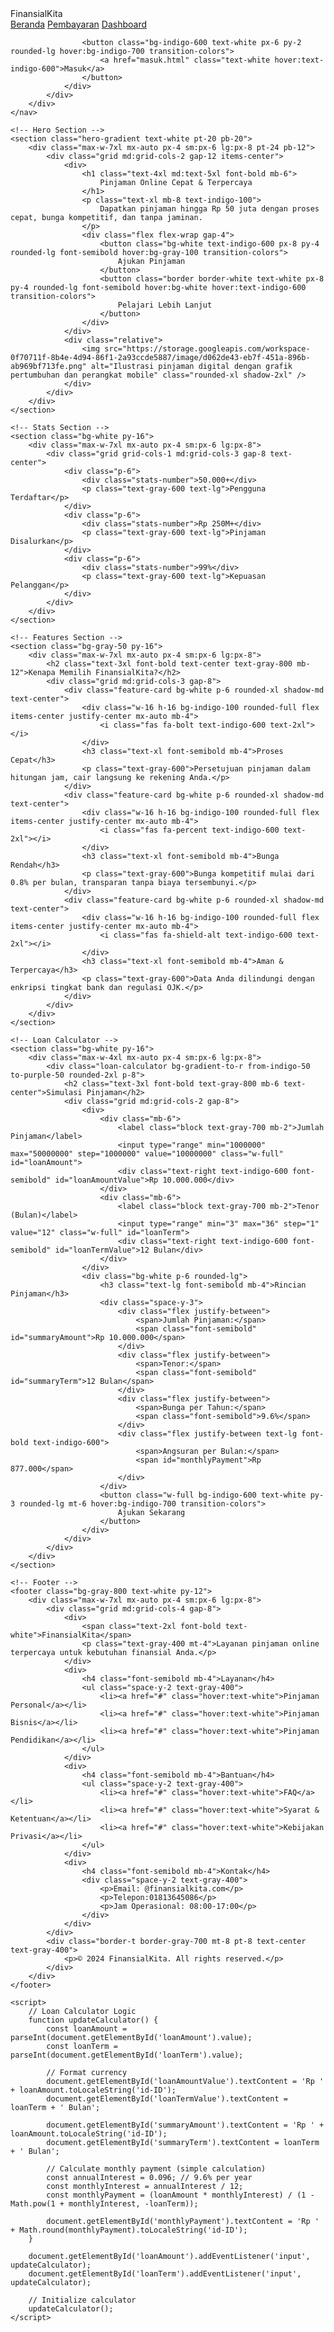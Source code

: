 
<!DOCTYPE html>
<html lang="id">
<head>
    <meta charset="UTF-8">
    <meta name="viewport" content="width=device-width, initial-scale=1.0">
    <title>FinansialKita - Pinjaman Online Terpercaya</title>
    <script src="https://cdn.tailwindcss.com"></script>
    <link href="https://cdnjs.cloudflare.com/ajax/libs/font-awesome/6.0.0/css/all.min.css" rel="stylesheet">
    <style>
        .hero-gradient {
            background: linear-gradient(135deg, #667eea 0%, #764ba2 100%);
        }
        .feature-card:hover {
            transform: translateY(-5px);
            transition: all 0.3s ease;
        }
        .loan-calculator {
            box-shadow: 0 10px 30px rgba(0,0,0,0.1);
        }
        .stats-number {
            font-size: 3rem;
            font-weight: bold;
            background: linear-gradient(135deg, #667eea 0%, #764ba2 100%);
            -webkit-background-clip: text;
            -webkit-text-fill-color: transparent;
        }
    </style>
</head>
<body class="font-sans bg-gray-50">
    <!-- Header -->
    <nav class="bg-white shadow-lg fixed w-full top-0 z-50">
        <div class="max-w-7xl mx-auto px-4 sm:px-6 lg:px-8">
            <div class="flex justify-between h-16">
                <div class="flex items-center">
                    <span class="text-2xl font-bold text-indigo-600">FinansialKita</span>
                </div>
                <div class="hidden md:flex items-center space-x-8">
                    <a href="beranda.html" class="text-indigo-600 font-medium">Beranda</a>
                    <a href="pembayaran.html" class="text-gray-600 hover:text-indigo-600">Pembayaran</a>
                    <a href="dash.html" class="text-gray-600 hover:text-indigo-600">Dashboard</a>
                    
                    <button class="bg-indigo-600 text-white px-6 py-2 rounded-lg hover:bg-indigo-700 transition-colors">
                        <a href="masuk.html" class="text-white hover:text-indigo-600">Masuk</a>
                    </button>
                </div>
            </div>
        </div>
    </nav>

    <!-- Hero Section -->
    <section class="hero-gradient text-white pt-20 pb-20">
        <div class="max-w-7xl mx-auto px-4 sm:px-6 lg:px-8 pt-24 pb-12">
            <div class="grid md:grid-cols-2 gap-12 items-center">
                <div>
                    <h1 class="text-4xl md:text-5xl font-bold mb-6">
                        Pinjaman Online Cepat & Terpercaya
                    </h1>
                    <p class="text-xl mb-8 text-indigo-100">
                        Dapatkan pinjaman hingga Rp 50 juta dengan proses cepat, bunga kompetitif, dan tanpa jaminan.
                    </p>
                    <div class="flex flex-wrap gap-4">
                        <button class="bg-white text-indigo-600 px-8 py-4 rounded-lg font-semibold hover:bg-gray-100 transition-colors">
                            Ajukan Pinjaman
                        </button>
                        <button class="border border-white text-white px-8 py-4 rounded-lg font-semibold hover:bg-white hover:text-indigo-600 transition-colors">
                            Pelajari Lebih Lanjut
                        </button>
                    </div>
                </div>
                <div class="relative">
                    <img src="https://storage.googleapis.com/workspace-0f70711f-8b4e-4d94-86f1-2a93ccde5887/image/d062de43-eb7f-451a-896b-ab969bf713fe.png" alt="Ilustrasi pinjaman digital dengan grafik pertumbuhan dan perangkat mobile" class="rounded-xl shadow-2xl" />
                </div>
            </div>
        </div>
    </section>

    <!-- Stats Section -->
    <section class="bg-white py-16">
        <div class="max-w-7xl mx-auto px-4 sm:px-6 lg:px-8">
            <div class="grid grid-cols-1 md:grid-cols-3 gap-8 text-center">
                <div class="p-6">
                    <div class="stats-number">50.000+</div>
                    <p class="text-gray-600 text-lg">Pengguna Terdaftar</p>
                </div>
                <div class="p-6">
                    <div class="stats-number">Rp 250M+</div>
                    <p class="text-gray-600 text-lg">Pinjaman Disalurkan</p>
                </div>
                <div class="p-6">
                    <div class="stats-number">99%</div>
                    <p class="text-gray-600 text-lg">Kepuasan Pelanggan</p>
                </div>
            </div>
        </div>
    </section>

    <!-- Features Section -->
    <section class="bg-gray-50 py-16">
        <div class="max-w-7xl mx-auto px-4 sm:px-6 lg:px-8">
            <h2 class="text-3xl font-bold text-center text-gray-800 mb-12">Kenapa Memilih FinansialKita?</h2>
            <div class="grid md:grid-cols-3 gap-8">
                <div class="feature-card bg-white p-6 rounded-xl shadow-md text-center">
                    <div class="w-16 h-16 bg-indigo-100 rounded-full flex items-center justify-center mx-auto mb-4">
                        <i class="fas fa-bolt text-indigo-600 text-2xl"></i>
                    </div>
                    <h3 class="text-xl font-semibold mb-4">Proses Cepat</h3>
                    <p class="text-gray-600">Persetujuan pinjaman dalam hitungan jam, cair langsung ke rekening Anda.</p>
                </div>
                <div class="feature-card bg-white p-6 rounded-xl shadow-md text-center">
                    <div class="w-16 h-16 bg-indigo-100 rounded-full flex items-center justify-center mx-auto mb-4">
                        <i class="fas fa-percent text-indigo-600 text-2xl"></i>
                    </div>
                    <h3 class="text-xl font-semibold mb-4">Bunga Rendah</h3>
                    <p class="text-gray-600">Bunga kompetitif mulai dari 0.8% per bulan, transparan tanpa biaya tersembunyi.</p>
                </div>
                <div class="feature-card bg-white p-6 rounded-xl shadow-md text-center">
                    <div class="w-16 h-16 bg-indigo-100 rounded-full flex items-center justify-center mx-auto mb-4">
                        <i class="fas fa-shield-alt text-indigo-600 text-2xl"></i>
                    </div>
                    <h3 class="text-xl font-semibold mb-4">Aman & Terpercaya</h3>
                    <p class="text-gray-600">Data Anda dilindungi dengan enkripsi tingkat bank dan regulasi OJK.</p>
                </div>
            </div>
        </div>
    </section>

    <!-- Loan Calculator -->
    <section class="bg-white py-16">
        <div class="max-w-4xl mx-auto px-4 sm:px-6 lg:px-8">
            <div class="loan-calculator bg-gradient-to-r from-indigo-50 to-purple-50 rounded-2xl p-8">
                <h2 class="text-3xl font-bold text-gray-800 mb-6 text-center">Simulasi Pinjaman</h2>
                <div class="grid md:grid-cols-2 gap-8">
                    <div>
                        <div class="mb-6">
                            <label class="block text-gray-700 mb-2">Jumlah Pinjaman</label>
                            <input type="range" min="1000000" max="50000000" step="1000000" value="10000000" class="w-full" id="loanAmount">
                            <div class="text-right text-indigo-600 font-semibold" id="loanAmountValue">Rp 10.000.000</div>
                        </div>
                        <div class="mb-6">
                            <label class="block text-gray-700 mb-2">Tenor (Bulan)</label>
                            <input type="range" min="3" max="36" step="1" value="12" class="w-full" id="loanTerm">
                            <div class="text-right text-indigo-600 font-semibold" id="loanTermValue">12 Bulan</div>
                        </div>
                    </div>
                    <div class="bg-white p-6 rounded-lg">
                        <h3 class="text-lg font-semibold mb-4">Rincian Pinjaman</h3>
                        <div class="space-y-3">
                            <div class="flex justify-between">
                                <span>Jumlah Pinjaman:</span>
                                <span class="font-semibold" id="summaryAmount">Rp 10.000.000</span>
                            </div>
                            <div class="flex justify-between">
                                <span>Tenor:</span>
                                <span class="font-semibold" id="summaryTerm">12 Bulan</span>
                            </div>
                            <div class="flex justify-between">
                                <span>Bunga per Tahun:</span>
                                <span class="font-semibold">9.6%</span>
                            </div>
                            <div class="flex justify-between text-lg font-bold text-indigo-600">
                                <span>Angsuran per Bulan:</span>
                                <span id="monthlyPayment">Rp 877.000</span>
                            </div>
                        </div>
                        <button class="w-full bg-indigo-600 text-white py-3 rounded-lg mt-6 hover:bg-indigo-700 transition-colors">
                            Ajukan Sekarang
                        </button>
                    </div>
                </div>
            </div>
        </div>
    </section>

    <!-- Footer -->
    <footer class="bg-gray-800 text-white py-12">
        <div class="max-w-7xl mx-auto px-4 sm:px-6 lg:px-8">
            <div class="grid md:grid-cols-4 gap-8">
                <div>
                    <span class="text-2xl font-bold text-white">FinansialKita</span>
                    <p class="text-gray-400 mt-4">Layanan pinjaman online terpercaya untuk kebutuhan finansial Anda.</p>
                </div>
                <div>
                    <h4 class="font-semibold mb-4">Layanan</h4>
                    <ul class="space-y-2 text-gray-400">
                        <li><a href="#" class="hover:text-white">Pinjaman Personal</a></li>
                        <li><a href="#" class="hover:text-white">Pinjaman Bisnis</a></li>
                        <li><a href="#" class="hover:text-white">Pinjaman Pendidikan</a></li>
                    </ul>
                </div>
                <div>
                    <h4 class="font-semibold mb-4">Bantuan</h4>
                    <ul class="space-y-2 text-gray-400">
                        <li><a href="#" class="hover:text-white">FAQ</a></li>
                        <li><a href="#" class="hover:text-white">Syarat & Ketentuan</a></li>
                        <li><a href="#" class="hover:text-white">Kebijakan Privasi</a></li>
                    </ul>
                </div>
                <div>
                    <h4 class="font-semibold mb-4">Kontak</h4>
                    <div class="space-y-2 text-gray-400">
                        <p>Email: @finansialkita.com</p>
                        <p>Telepon:01813645086</p>
                        <p>Jam Operasional: 08:00-17:00</p>
                    </div>
                </div>
            </div>
            <div class="border-t border-gray-700 mt-8 pt-8 text-center text-gray-400">
                <p>© 2024 FinansialKita. All rights reserved.</p>
            </div>
        </div>
    </footer>

    <script>
        // Loan Calculator Logic
        function updateCalculator() {
            const loanAmount = parseInt(document.getElementById('loanAmount').value);
            const loanTerm = parseInt(document.getElementById('loanTerm').value);
            
            // Format currency
            document.getElementById('loanAmountValue').textContent = 'Rp ' + loanAmount.toLocaleString('id-ID');
            document.getElementById('loanTermValue').textContent = loanTerm + ' Bulan';
            
            document.getElementById('summaryAmount').textContent = 'Rp ' + loanAmount.toLocaleString('id-ID');
            document.getElementById('summaryTerm').textContent = loanTerm + ' Bulan';
            
            // Calculate monthly payment (simple calculation)
            const annualInterest = 0.096; // 9.6% per year
            const monthlyInterest = annualInterest / 12;
            const monthlyPayment = (loanAmount * monthlyInterest) / (1 - Math.pow(1 + monthlyInterest, -loanTerm));
            
            document.getElementById('monthlyPayment').textContent = 'Rp ' + Math.round(monthlyPayment).toLocaleString('id-ID');
        }

        document.getElementById('loanAmount').addEventListener('input', updateCalculator);
        document.getElementById('loanTerm').addEventListener('input', updateCalculator);
        
        // Initialize calculator
        updateCalculator();
    </script>
</body>
</html>
